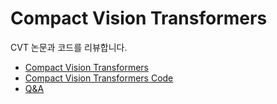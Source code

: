 # Compact Vision Transformers
CVT 논문과 코드를 리뷰합니다.

- [Compact Vision Transformers](CvT.md)
- [Compact Vision Transformers Code](09_code.ipynb)
- [Q&A](09_qa.md)